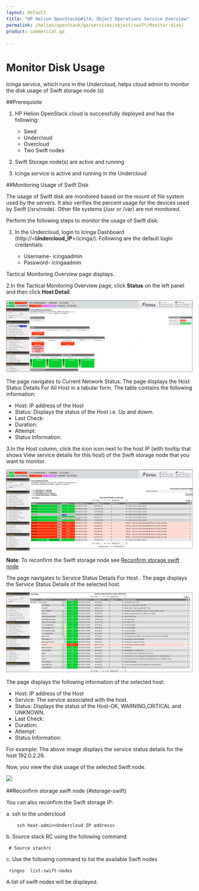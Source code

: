 ```yaml
---
layout: default
title: "HP Helion OpenStack&#174; Object Operations Service Overview"
permalink: /helion/openstack/ga/services/object/swift/Monitor-disk/
product: commercial.ga

---
```

<!--UNDER REVISION-->

<script>

function PageRefresh {
onLoad="window.refresh"
}

PageRefresh();

</script>

<!--
<p style="font-size: small;"> <a href="/helion/openstack/ga/services/object/overview/">&#9664; PREV</a> | <a href="/helion/openstack/services/overview/">&#9650; UP</a> | <a href=" /helion/openstack/ga/services/swift/deployment/"> NEXT &#9654</a> </p>-->


# Monitor Disk Usage

Icinga service, which runs in the Undercloud, helps cloud admin to monitor the disk usage of Swift storage node (s)

##Prerequisite

1. HP Helion OpenStack cloud is successfully deployed and has the following: 

	* Seed
	* Undercloud
	* Overcloud 
	* Two Swift nodes 
2. Swift Storage node(s) are active and running
3. Icinga service is active and running in the Undercloud


##Monitoring Usage of Swift Disk

The usage of Swift disk are monitored based on the mount of file system used by the servers. It also verifies the percent usage for the devices used by Swift (/srv/node). Other file systems (/usr or /var) are not monitored. 


Perform the following steps to monitor the usage of Swift disk:

1. In the Undercloud, login to Icinga Dashboard (http://<**Undercloud_IP**>/icinga/). Following are the default login credentials:
		
	* Username- icingaadmin
	* Password- icingaadmin 

Tactical Monitoring Overview page displays.

2.In the Tactical Monitoring Overview page, click **Status** on the left panel and then click **Host Detail**. 

<img src ="media/icinga_host-details.png/">

The page navigates to Current Network Status. The page displays the Host Status Details For All Host in a tabular form. The table contains the following information:

* Host: IP address of the Host
* Status: Displays the status of the Host i.e. Up and dowm. 
* Last Check: 
* Duration:
* Attempt:
* Status Information: 

3.In the Host column, click the icon icon next to the host IP (with tooltip that shows View service details for this host) of the Swift storage node that you want to monitor.  

<img src ="media/swift_icinga_view-details.png"/>

**Note**: To reconfirm the Swift storage node see [Reconfirm storage swift node](#storage-swift)


The page navigates to Service Status Details For Host <Swift node IP>. The page displays the Service Status Details of the selected host. 

<img src ="media/swift_icinga_view-status-details-host.png"/>

The page displays the following information of the selected host:

* Host: IP address of the Host
* Service: The service associated with the host.
* Status: Displays the status of the Host-OK, WARNING,CRITICAL and UNKNOWN. 
* Last Check: 
* Duration:
* Attempt:
* Status Information: 

For example: The above image displays the service status details for the host 192.0.2.26.

Now, you view the disk usage of the selected Swift node.

<img src ="media/swift_icinga-disk-usage"/>



##Reconfirm storage swift node {#storage-swift}

You can also reconfirm the Swift storage IP:

a. ssh to the undercloud 
    
		ssh heat-admin<Undercloud IP address> 

b. Source stack RC using the following command:

     # Source stackrc 

c. Use the following command to list the available Swift nodes
    
     ringos  list-swift-nodes

A list of swift nodes will be displayed.



 




